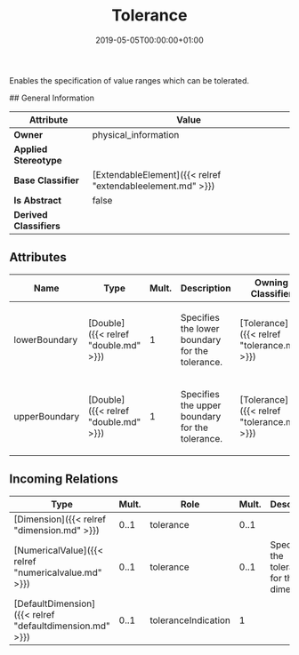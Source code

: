 ﻿---
title: Tolerance
toc: false
type: specs
date: "2019-05-05T00:00:00+01:00"
draft: false
menu_name: vec120

# Prev/next pager order (if `docs_section_pager` enabled in `params.toml`)
weight: 
---
<html><body><p>Enables the specification of value ranges which can be tolerated. </p></body></html>
## General Information

| Attribute               | Value |
|-------------------------|-------|
| **Owner**               | physical_information |
| **Applied Stereotype**  |   |
| **Base Classifier**     | [ExtendableElement]({{< relref "extendableelement.md" >}})<br/>  |
| **Is Abstract**         | false |
| **Derived Classifiers** |   |


## Attributes
|  Name  |  Type  |  Mult.  |  Description  |  Owning Classifier  |
|--------|--------|---------|---------------|--------------|
|lowerBoundary | [Double]({{< relref "double.md" >}}) | 1 | <html><body><p>Specifies the lower boundary for the tolerance. </p></body></html> | [Tolerance]({{< relref "tolerance.md" >}}) |
|upperBoundary | [Double]({{< relref "double.md" >}}) | 1 | <html><body><p>Specifies the upper boundary for the tolerance. </p></body></html> | [Tolerance]({{< relref "tolerance.md" >}}) |

##  Incoming Relations
|    Type  |   Mult.  |   Role    |   Mult.   |   Description  |
|----------|----------|-----------|-----------|----------------|
| [Dimension]({{< relref "dimension.md" >}}) | 0..1 | tolerance | 0..1 |  |
| [NumericalValue]({{< relref "numericalvalue.md" >}}) | 0..1 | tolerance | 0..1 | Specifies the tolerance for the dimension.   |
| [DefaultDimension]({{< relref "defaultdimension.md" >}}) | 0..1 | toleranceIndication | 1 |  |

